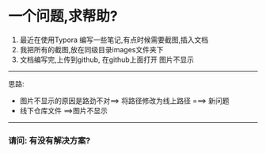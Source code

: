 # 一个问题,求帮助?

1. 最近在使用Typora 编写一些笔记,有点时候需要截图,插入文档
2. 我把所有的截图,放在同级目录images文件夹下
3. 文档编写完,上传到github, 在github上面打开 图片不显示

------

思路: 

+ 图片不显示的原因是路劲不对==> 将路径修改为线上路径 ===> 新问题
+ 线下仓库文件 ==>图片不显示

------

### 请问: 有没有解决方案?


